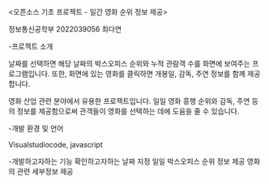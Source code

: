 <오픈소스 기초 프로젝트 - 일간 영화 순위 정보 제공>

정보통신공학부 2022039056 최다연
 
-프로젝트 소개 

날짜를 선택하면 해당 날짜의 박스오피스 순위와 누적 관람객 수를 화면에 보여주는 프로그램입니다. 또한, 화면에 있는 영화를 클릭하면 개봉일, 감독, 주연 정보를 함께 제공합니다.

영화 산업 관련 분야에서 유용한 프로젝트입니다. 일일 영화 흥행 순위와 감독, 주연 등의 정보를 제공함으로써 관객들이 영화를 선택하는 데에 도움을 줄 수 있습니다.

-개발 환경 및 언어

Visualstudiocode, javascript

-개발하고자하는 기능
확인하고자하는 날짜 지정
일일 박스오피스 순위 정보 제공
영화의 관련 세부정보 제공

